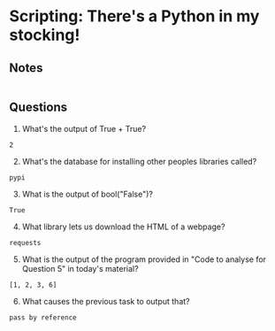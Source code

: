 # Scripting:  There's a Python in my stocking!

## Notes
```
```

## Questions
1. What's the output of True + True?
```
2
```

2. What's the database for installing other peoples libraries called?
```
pypi
```

3. What is the output of bool("False")?
```
True
```

4. What library lets us download the HTML of a webpage?
```
requests
```

5. What is the output of the program provided in "Code to analyse for Question 5" in today's material?
```
[1, 2, 3, 6]
```

6. What causes the previous task to output that?
```
pass by reference
```